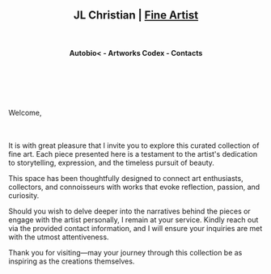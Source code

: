 



<br>
<br>
<br>
<br>

<h2 align=center>JL Christian | <a href="https://adityatelange.github.io/hugo-PaperMod/" rel="nofollow">Fine Artist</a></h2>


<br>
<h4 align=center> Autobio< - Artworks Codex - Contacts </h4>
<br>

<br>
<br>
<br>


Welcome,  
<br>
<br>

It is with great pleasure that I invite you to explore this curated collection of fine art. Each piece presented here is a testament to the artist's dedication to storytelling, expression, and the timeless pursuit of beauty.  

This space has been thoughtfully designed to connect art enthusiasts, collectors, and connoisseurs with works that evoke reflection, passion, and curiosity.  

Should you wish to delve deeper into the narratives behind the pieces or engage with the artist personally, I remain at your service. Kindly reach out via the provided contact information, and I will ensure your inquiries are met with the utmost attentiveness.  

Thank you for visiting—may your journey through this collection be as inspiring as the creations themselves.

<br>
<br>
<br>
<br>